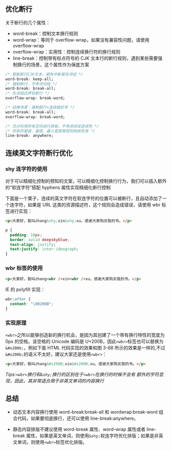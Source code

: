 ## 优化断行

关于断行的几个属性：

- word-break：控制文本换行规则
- word-wrap：等同于 overflow-wrap，如果没有兼容性问题，请使用 overflow-wrap
- overflow-wrap：实用性：控制连续换行符的换行规则
- line-break：控制带有标点符号的 CJK 文本行的断行规则，遇到某些需要强制换行的场景，这个属性作为保底方案

```css
/* 智能断行CJK文本，避免中断某些词组 */
word-break: keep-all;
/* 强制断行，不考虑词组 */
word-break: break-all;
/* 在词组边界处断行 */
overflow-wrap: break-word;

/* 经典场景：强制断行+连续破折号 */
word-break: break-all;
overflow-wrap: break-word;

/* 充分利用所有空间进行排版，不考虑阅读连续性 */
/* 所有的避首、避尾、最小宽度等规则统统失效 */
line-break: anywhere;
```

## 连续英文字符断行优化

### shy 连字符的使用

对于可以精细化控制的预知的文案，可以精细化控制换行行为，我们可以插入额外的“软连字符”搭配 hyphens 属性实现精细化断行控制

下面是一个栗子，连续的英文字符在软连字符的位置可以被断行，且自动添加了一个连字符，如果是 URL 这类的资源描述符，这个规则会造成错误，请使用 wbr 标签进行实现：

```HTML
<p>大家好，我叫zhang&shy;xin&shy;xu，感谢大家购买我的书。</p>
```

```css
p {
  padding: 10px;
  border: solid deepskyblue;
  text-align: justify;
  text-justify: inter-ideograph;
}
```

### wbr 标签的使用

```html
<p>大家好，我叫zhang<wbr />xin<wbr />xu，感谢大家购买我的书。</p>
```

IE 的 polyfill 实现：

```css
wbr:after {
  content: "\00200B";
}
```

### 实现原理

`<wbr>`之所以能够创造新的换行机会，是因为其创建了一个带有换行特性的宽度为 0px 的空格。该空格的 Unicode 编码是 U+200B，因此`<wbr>`标签也可以替换为`&#x200b;`，例如下面 HTML 代码实现的效果和图 3-68 所示的效果是一样的,不过`&#x200b;`的语义不太好，建议大家还是使用`<wbr>`：

```html
<p>大家好，我叫zhang&#x200B;xin&#x200B;xu，感谢大家购买我的书。</p>
```

_Tips:`<wbr>`换行和`&shy;`换行的区别在于`<wbr>`在换行的时候不会有
额外的字符显现，因此，其非常适合用于非英文单词的内容换行_

## 总结

- 动态文本内容换行使用 word-break:break-all 和 wordwrap:break-word 组合代码，如果要彻底换行，还可以使用 line-break:anywhere。

- 静态内容排版不建议使用 word-break 属性、word-wrap 属性或者 line-break 属性，如果是英文单词，则使用`&shy;`软连字符优化排版；如果是非英文单词，则使用`<wbr>`标签优化排版。

